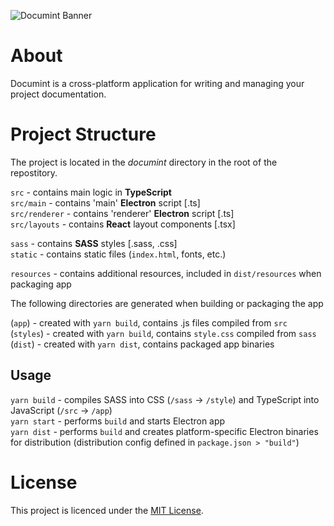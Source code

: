 ![Documint Banner](https://user-images.githubusercontent.com/15126801/112904525-5b641f00-90e9-11eb-9cc2-2942d9c88b2b.png)


# About
Documint is a cross-platform application for writing and managing your project documentation. 

# Project Structure

The project is located in the _documint_ directory in the root of the repostitory.

`src` - contains main logic in **TypeScript**  
`src/main` - contains 'main' **Electron** script [.ts]  
`src/renderer` - contains 'renderer' **Electron** script [.ts]  
`src/layouts` - contains **React** layout components [.tsx]  

`sass` - contains **SASS** styles [.sass, .css]  
`static` - contains static files (`index.html`, fonts, etc.)  

`resources` - contains additional resources, included in `dist/resources` when packaging app

The following directories are generated when building or packaging the app

(`app`) - created with `yarn build`, contains .js files compiled from `src`  
(`styles`) - created with `yarn build`, contains `style.css` compiled from `sass`  
(`dist`) - created with `yarn dist`, contains packaged app binaries

## Usage

`yarn build` - compiles SASS into CSS (`/sass` -> `/style`) and TypeScript into JavaScript (`/src` -> `/app`)  
`yarn start` - performs `build` and starts Electron app  
`yarn dist` - performs `build` and creates platform-specific Electron binaries for distribution (distribution config defined in `package.json > "build"`)  

# License
This project is licenced under the [MIT License](https://github.com/franjurinec/documint/blob/main/LICENSE).
